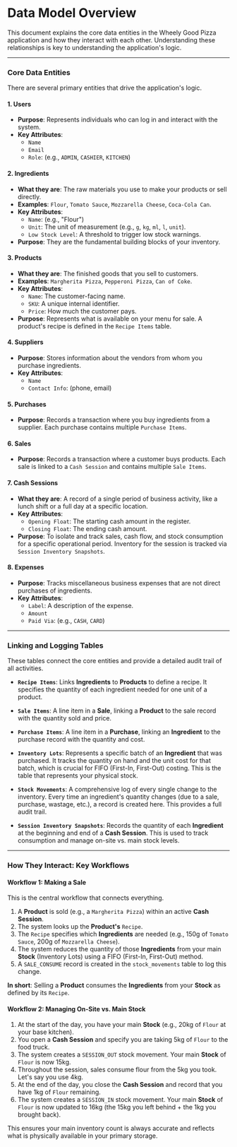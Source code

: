 # Data Model Overview

This document explains the core data entities in the Wheely Good Pizza application and how they interact with each other. Understanding these relationships is key to understanding the application's logic.

---

### Core Data Entities

There are several primary entities that drive the application's logic.

#### 1. Users

- **Purpose**: Represents individuals who can log in and interact with the system.
- **Key Attributes**:
  - `Name`
  - `Email`
  - `Role`: (e.g., `ADMIN`, `CASHIER`, `KITCHEN`)

#### 2. Ingredients

- **What they are**: The raw materials you use to make your products or sell directly.
- **Examples**: `Flour`, `Tomato Sauce`, `Mozzarella Cheese`, `Coca-Cola Can`.
- **Key Attributes**:
  - `Name`: (e.g., "Flour")
  - `Unit`: The unit of measurement (e.g., `g`, `kg`, `ml`, `l`, `unit`).
  - `Low Stock Level`: A threshold to trigger low stock warnings.
- **Purpose**: They are the fundamental building blocks of your inventory.

#### 3. Products

- **What they are**: The finished goods that you sell to customers.
- **Examples**: `Margherita Pizza`, `Pepperoni Pizza`, `Can of Coke`.
- **Key Attributes**:
  - `Name`: The customer-facing name.
  - `SKU`: A unique internal identifier.
  - `Price`: How much the customer pays.
- **Purpose**: Represents what is available on your menu for sale. A product's recipe is defined in the `Recipe Items` table.

#### 4. Suppliers

- **Purpose**: Stores information about the vendors from whom you purchase ingredients.
- **Key Attributes**:
  - `Name`
  - `Contact Info`: (phone, email)

#### 5. Purchases

- **Purpose**: Records a transaction where you buy ingredients from a supplier. Each purchase contains multiple `Purchase Items`.

#### 6. Sales

- **Purpose**: Records a transaction where a customer buys products. Each sale is linked to a `Cash Session` and contains multiple `Sale Items`.

#### 7. Cash Sessions

- **What they are**: A record of a single period of business activity, like a lunch shift or a full day at a specific location.
- **Key Attributes**:
  - `Opening Float`: The starting cash amount in the register.
  - `Closing Float`: The ending cash amount.
- **Purpose**: To isolate and track sales, cash flow, and stock consumption for a specific operational period. Inventory for the session is tracked via `Session Inventory Snapshots`.

#### 8. Expenses

- **Purpose**: Tracks miscellaneous business expenses that are not direct purchases of ingredients.
- **Key Attributes**:
  - `Label`: A description of the expense.
  - `Amount`
  - `Paid Via`: (e.g., `CASH`, `CARD`)

---

### Linking and Logging Tables

These tables connect the core entities and provide a detailed audit trail of all activities.

- **`Recipe Items`**: Links **Ingredients** to **Products** to define a recipe. It specifies the quantity of each ingredient needed for one unit of a product.

- **`Sale Items`**: A line item in a **Sale**, linking a **Product** to the sale record with the quantity sold and price.

- **`Purchase Items`**: A line item in a **Purchase**, linking an **Ingredient** to the purchase record with the quantity and cost.

- **`Inventory Lots`**: Represents a specific batch of an **Ingredient** that was purchased. It tracks the quantity on hand and the unit cost for that batch, which is crucial for FIFO (First-In, First-Out) costing. This is the table that represents your physical stock.

- **`Stock Movements`**: A comprehensive log of every single change to the inventory. Every time an ingredient's quantity changes (due to a sale, purchase, wastage, etc.), a record is created here. This provides a full audit trail.

- **`Session Inventory Snapshots`**: Records the quantity of each **Ingredient** at the beginning and end of a **Cash Session**. This is used to track consumption and manage on-site vs. main stock levels.

---

### How They Interact: Key Workflows

#### Workflow 1: Making a Sale

This is the central workflow that connects everything.

1.  A **Product** is sold (e.g., a `Margherita Pizza`) within an active **Cash Session**.
2.  The system looks up the **Product's** `Recipe`.
3.  The `Recipe` specifies which **Ingredients** are needed (e.g., 150g of `Tomato Sauce`, 200g of `Mozzarella Cheese`).
4.  The system reduces the quantity of those **Ingredients** from your main **Stock** (Inventory Lots) using a FIFO (First-In, First-Out) method.
5.  A `SALE_CONSUME` record is created in the `stock_movements` table to log this change.

**In short**: Selling a **Product** consumes the **Ingredients** from your **Stock** as defined by its `Recipe`.

#### Workflow 2: Managing On-Site vs. Main Stock

1.  At the start of the day, you have your main **Stock** (e.g., 20kg of `Flour` at your base kitchen).
2.  You open a **Cash Session** and specify you are taking 5kg of `Flour` to the food truck.
3.  The system creates a `SESSION_OUT` stock movement. Your main **Stock** of `Flour` is now 15kg.
4.  Throughout the session, sales consume flour from the 5kg you took. Let's say you use 4kg.
5.  At the end of the day, you close the **Cash Session** and record that you have 1kg of `Flour` remaining.
6.  The system creates a `SESSION_IN` stock movement. Your main **Stock** of `Flour` is now updated to 16kg (the 15kg you left behind + the 1kg you brought back).

This ensures your main inventory count is always accurate and reflects what is physically available in your primary storage.
